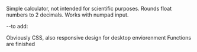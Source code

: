 Simple calculator, not intended for scientific purposes.
Rounds float numbers to 2 decimals.
Works with numpad input.

--to add:

Obviously CSS, also responsive design for desktop enviorenment
Functions are finished
